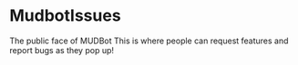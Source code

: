 # MudbotIssues
The public face of MUDBot
This is where people can request features and report bugs as they pop up!

